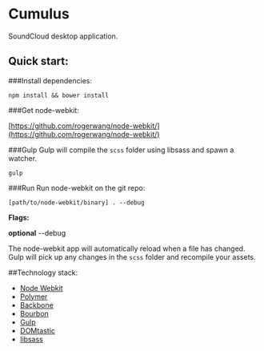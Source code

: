 Cumulus
=============

SoundCloud desktop application.


Quick start:
-----

###Install dependencies:

```npm install && bower install```

###Get node-webkit:

[https://github.com/rogerwang/node-webkit/](https://github.com/rogerwang/node-webkit/)

###Gulp
Gulp will compile the `scss` folder using libsass and spawn a watcher.

`gulp`


###Run
Run node-webkit on the git repo:

`[path/to/node-webkit/binary] . --debug`

**Flags:**

**optional** --debug

The node-webkit app will automatically reload when a file has changed. Gulp will pick up any changes in the `scss` folder and recompile your assets.

##Technology stack:

* [Node Webkit](https://github.com/rogerwang/node-webkit/)
* [Polymer](http://www.polymer-project.org/)
* [Backbone](http://backbonejs.org/)
* [Bourbon](http://bourbon.io/)
* [Gulp](http://gulpjs.com/)
* [DOMtastic](http://webpro.github.io/DOMtastic/)
* [libsass](http://libsass.org)

